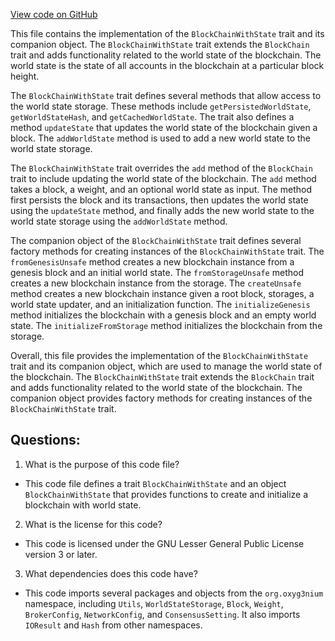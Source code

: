 [View code on GitHub](https://github.com/oxyg3nium/oxyg3nium/flow/src/main/scala/org/oxyg3nium/flow/core/BlockChainWithState.scala)

This file contains the implementation of the `BlockChainWithState` trait and its companion object. The `BlockChainWithState` trait extends the `BlockChain` trait and adds functionality related to the world state of the blockchain. The world state is the state of all accounts in the blockchain at a particular block height. 

The `BlockChainWithState` trait defines several methods that allow access to the world state storage. These methods include `getPersistedWorldState`, `getWorldStateHash`, and `getCachedWorldState`. The trait also defines a method `updateState` that updates the world state of the blockchain given a block. The `addWorldState` method is used to add a new world state to the world state storage. 

The `BlockChainWithState` trait overrides the `add` method of the `BlockChain` trait to include updating the world state of the blockchain. The `add` method takes a block, a weight, and an optional world state as input. The method first persists the block and its transactions, then updates the world state using the `updateState` method, and finally adds the new world state to the world state storage using the `addWorldState` method. 

The companion object of the `BlockChainWithState` trait defines several factory methods for creating instances of the `BlockChainWithState` trait. The `fromGenesisUnsafe` method creates a new blockchain instance from a genesis block and an initial world state. The `fromStorageUnsafe` method creates a new blockchain instance from the storage. The `createUnsafe` method creates a new blockchain instance given a root block, storages, a world state updater, and an initialization function. The `initializeGenesis` method initializes the blockchain with a genesis block and an empty world state. The `initializeFromStorage` method initializes the blockchain from the storage.

Overall, this file provides the implementation of the `BlockChainWithState` trait and its companion object, which are used to manage the world state of the blockchain. The `BlockChainWithState` trait extends the `BlockChain` trait and adds functionality related to the world state of the blockchain. The companion object provides factory methods for creating instances of the `BlockChainWithState` trait.
## Questions: 
 1. What is the purpose of this code file?
- This code file defines a trait `BlockChainWithState` and an object `BlockChainWithState` that provides functions to create and initialize a blockchain with world state.

2. What is the license for this code?
- This code is licensed under the GNU Lesser General Public License version 3 or later.

3. What dependencies does this code have?
- This code imports several packages and objects from the `org.oxyg3nium` namespace, including `Utils`, `WorldStateStorage`, `Block`, `Weight`, `BrokerConfig`, `NetworkConfig`, and `ConsensusSetting`. It also imports `IOResult` and `Hash` from other namespaces.